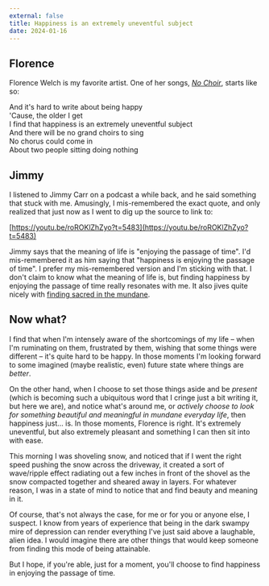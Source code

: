 ```yaml
---
external: false
title: Happiness is an extremely uneventful subject
date: 2024-01-16
---
```


## Florence

Florence Welch is my favorite artist. One of her songs, [_No Choir_](https://open.spotify.com/track/47a7Hn4fFE4mHgVJF19CO1?si=c16553351de7429d), starts like so:

And it's hard to write about being happy  
'Cause, the older I get  
I find that happiness is an extremely uneventful subject  
And there will be no grand choirs to sing  
No chorus could come in  
About two people sitting doing nothing

## Jimmy

I listened to Jimmy Carr on a podcast a while back, and he said something that stuck with me. Amusingly, I mis-remembered the exact quote, and only realized that just now as I went to dig up the source to link to:

[https://youtu.be/roROKlZhZyo?t=5483](https://youtu.be/roROKlZhZyo?t=5483)

Jimmy says that the meaning of life is "enjoying the passage of time". I'd mis-remembered it as him saying that "happiness is enjoying the passage of time". I prefer my mis-remembered version and I'm sticking with that. I don't claim to know what the meaning of life is, but finding happiness by enjoying the passage of time really resonates with me. It also jives quite nicely with [finding sacred in the mundane](https://travisnorthcutt.com/the-sacred-and-mundane/).

## Now what?

I find that when I'm intensely aware of the shortcomings of my life – when I'm ruminating on them, frustrated by them, wishing that some things were different – it's quite hard to be happy. In those moments I'm looking forward to some imagined (maybe realistic, even) future state where things are _better_.

On the other hand, when I choose to set those things aside and be _present_ (which is becoming such a ubiquitous word that I cringe just a bit writing it, but here we are), and notice what's around me, or _actively choose to look for something beautiful and meaningful in mundane everyday life_, then happiness just... is. In those moments, Florence is right. It's extremely uneventful, but also extremely pleasant and something I can then sit into with ease.

This morning I was shoveling snow, and noticed that if I went the right speed pushing the snow across the driveway, it created a sort of wave/ripple effect radiating out a few inches in front of the shovel as the snow compacted together and sheared away in layers. For whatever reason, I was in a state of mind to notice that and find beauty and meaning in it.

Of course, that's not always the case, for me or for you or anyone else, I suspect. I know from years of experience that being in the dark swampy mire of depression can render everything I've just said above a laughable, alien idea. I would imagine there are other things that would keep someone from finding this mode of being attainable.

But I hope, if you're able, just for a moment, you'll choose to find happiness in enjoying the passage of time.
